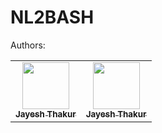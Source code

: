 # NL2BASH

<p>Authors:
<table>
  <tr>
    <td align="center"><a href="https://github.com/JayProngs"><img src="https://avatars.githubusercontent.com/u/38587156?v=4" width="75px;" alt=""/><br /><sub><b>Jayesh Thakur</b></sub></a></td>
    <td align="center"><a href="https://github.com/saivikasreddy717"><img src="https://avatars.githubusercontent.com/u/143281993?v=4" width="75px;" alt=""/><br /><sub><b>Jayesh Thakur</b></sub></a></td>
  </tr>
</table>
